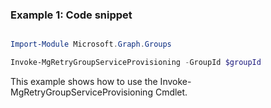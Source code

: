 ### Example 1: Code snippet

```powershell

Import-Module Microsoft.Graph.Groups

Invoke-MgRetryGroupServiceProvisioning -GroupId $groupId

```
This example shows how to use the Invoke-MgRetryGroupServiceProvisioning Cmdlet.

